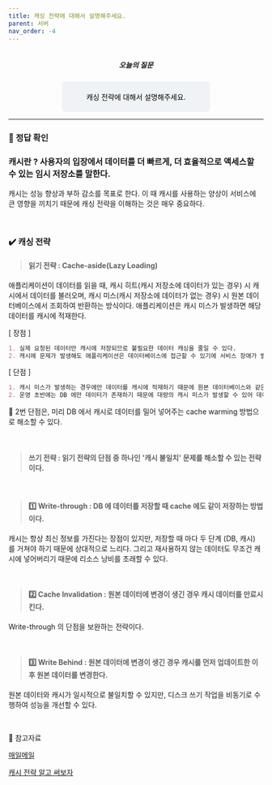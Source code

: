 ```yaml
---
title: 캐싱 전략에 대해서 설명해주세요.
parent: 서버
nav_order: -4
---
```


<div style="text-align: center; display: flex;
    flex-direction: column;
    align-items: center;">
    <h5>오늘의 질문</h5>
    <div style="color: black; background-color: #F0F3F5; border-radius: 5px; width: 50%; padding: 20px;">
    캐싱 전략에 대해서 설명해주세요.
    </div>
</div>

---

<!-- ### ✏️ 나의 답변

``` markdown
캐싱이란 외부에 요청하고 리턴받은 데이터들을 일정 시간 저장해두는 것을 말한다.
예시로, 브라우저는 요청 URL 에 따라 동적으로 렌더링한 이미지나 js 등을 저장한다.
브라우저에만 국한된 것이 아니고 서버, 로드밸런서, DNS 등 다양하게 캐싱 전략을 사용할 수 있다.
```

<br> -->

### 📍 정답 확인

### 캐시란 ? 사용자의 입장에서 데이터를 더 빠르게, 더 효율적으로 액세스할 수 있는 임시 저장소를 말한다.

캐시는 성능 향상과 부하 감소를 목표로 한다. 이 때 캐시를 사용하는 양상이 서비스에 큰 영향을 끼치기 때문에 캐싱 전략을 이해하는 것은 매우 중요하다.

<br>

### ✔️ 캐싱 전략

> #### 읽기 전략 : Cache-aside(Lazy Loading)

애플리케이션이 데이터를 읽을 때, 캐시 히트(캐시 저장소에 데이터가 있는 경우) 시 캐시에서 데이터를 불러오며, 캐시 미스(캐시 저장소에 데이터가 없는 경우) 시 원본 데이터베이스에서 조회하여 반환하는 방식이다. 애플리케이션은 캐시 미스가 발생하면 해당 데이터를 캐시에 적재한다.

[ 장점 ]

``` markdown
1. 실제 요청된 데이터만 캐시에 저장되므로 불필요한 데이터 캐싱을 줄일 수 있다.
2. 캐시에 문제가 발생해도 애플리케이션은 데이터베이스에 접근할 수 있기에 서비스 장애가 발생하지 않는다.
```

[ 단점 ]

``` markdown
1. 캐시 미스가 발생하는 경우에만 데이터를 캐시에 적재하기 때문에 원본 데이터베이스와 같은 데이터가 아닐 수 있다.
2. 운영 초반에는 DB 에만 데이터가 존재하기 때문에 대량의 캐시 미스가 발생할 수 있어 데이터베이스 성능 저하가 발생할 수 있다.
```

👀 2번 단점은, 미리 DB 에서 캐시로 데이터를 밀어 넣어주는 cache warming 방법으로 해소할 수 있다.

<br>

> #### 쓰기 전략 : 읽기 전략의 단점 중 하나인 '캐시 불일치' 문제를 해소할 수 있는 전략이다.

<br>

> ####  1️⃣ Write-through : DB 에 데이터를 저장할 때 cache 에도 같이 저장하는 방법이다.

캐시는 항상 최신 정보를 가진다는 장점이 있지만, 저장할 때 마다 두 단계 (DB, 캐시) 를 거쳐야 하기 때문에 상대적으로 느리다. 그리고 재사용하지 않는 데이터도 무조건 캐시에 넣어버리기 때문에 리소스 낭비를 초래할 수 있다.

<br>

> #### 2️⃣ Cache Invalidation : 원본 데이터에 변경이 생긴 경우 캐시 데이터를 만료시킨다.

Write-through 의 단점을 보완하는 전략이다.

<br>

> #### 3️⃣ Write Behind : 원본 데이터에 변경이 생긴 경우 캐시를 먼저 업데이트한 이후 원본 데이터를 변경한다.

원본 데이터와 캐시가 일시적으로 불일치할 수 있지만, 디스크 쓰기 작업을 비동기로 수행하여 성능을 개선할 수 있다.

<br>

🔖 참고자료

[매일메일](https://www.maeil-mail.kr/question/121)

[캐시 전략 알고 써보자](https://velog.io/@banggeunho/Redis-%EC%BA%90%EC%8B%9C%EB%9E%80-%EC%BA%90%EC%8B%B1%EC%A0%84%EB%9E%B5-%EC%95%8C%EA%B3%A0-%EC%8D%A8%EB%B3%B4%EC%9E%90)